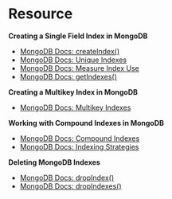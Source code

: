 # **Resource**

**Creating a Single Field Index in MongoDB**
- [MongoDB Docs: createIndex()](https://www.mongodb.com/docs/manual/reference/method/db.collection.createIndex/?_ga=2.67626584.810066485.1665291537-836515500.1666025886)
- [MongoDB Docs: Unique Indexes](https://www.mongodb.com/docs/manual/core/index-unique/?_ga=2.55479138.810066485.1665291537-836515500.1666025886)
- [MongoDB Docs: Measure Index Use](https://www.mongodb.com/docs/manual/tutorial/measure-index-use/?_ga=2.55479138.810066485.1665291537-836515500.1666025886)
- [MongoDB Docs: getIndexes()](https://www.mongodb.com/docs/manual/reference/method/db.collection.getIndexes/?_ga=2.55479138.810066485.1665291537-836515500.1666025886)

**Creating a Multikey Index in MongoDB**
- [MongoDB Docs: Multikey Indexes](https://www.mongodb.com/docs/manual/core/index-multikey/?_ga=2.55479138.810066485.1665291537-836515500.1666025886)

**Working with Compound Indexes in MongoDB**
- [MongoDB Docs: Compound Indexes](https://www.mongodb.com/docs/manual/core/index-compound/?_ga=2.55479138.810066485.1665291537-836515500.1666025886)
- [MongoDB Docs: Indexing Strategies](https://www.mongodb.com/docs/manual/applications/indexes/?_ga=2.55479138.810066485.1665291537-836515500.1666025886)

**Deleting MongoDB Indexes**
- [MongoDB Docs: dropIndex()](https://www.mongodb.com/docs/manual/reference/method/db.collection.dropIndex/?_ga=2.55479138.810066485.1665291537-836515500.1666025886)
- [MongoDB Docs: dropIndexes()](https://www.mongodb.com/docs/manual/reference/method/db.collection.dropIndexes/?_ga=2.55479138.810066485.1665291537-836515500.1666025886)